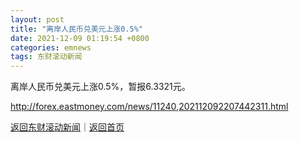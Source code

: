 ```yaml
---
layout: post
title: "离岸人民币兑美元上涨0.5%"
date: 2021-12-09 01:19:54 +0800
categories: emnews
tags: 东财滚动新闻
---
```


离岸人民币兑美元上涨0.5%，暂报6.3321元。

<http://forex.eastmoney.com/news/11240,202112092207442311.html>

[返回东财滚动新闻](//finews.withounder.com/emnews/)｜[返回首页](//finews.withounder.com/)